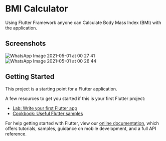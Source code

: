 # BMI Calculator
Using Flutter Framework anyone can Calculate Body Mass Index (BMI) with the application.

## Screenshots

![WhatsApp Image 2021-05-01 at 00 27 41](https://user-images.githubusercontent.com/18647990/123944497-77ec4d80-d99d-11eb-99d4-120ddd66237c.jpeg)
![WhatsApp Image 2021-05-01 at 00 26 44](https://user-images.githubusercontent.com/18647990/123944570-889cc380-d99d-11eb-93c6-004752f12ed6.jpeg)


## Getting Started

This project is a starting point for a Flutter application.

A few resources to get you started if this is your first Flutter project:

- [Lab: Write your first Flutter app](https://flutter.dev/docs/get-started/codelab)
- [Cookbook: Useful Flutter samples](https://flutter.dev/docs/cookbook)

For help getting started with Flutter, view our
[online documentation](https://flutter.dev/docs), which offers tutorials,
samples, guidance on mobile development, and a full API reference.
